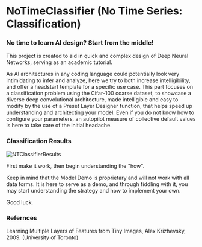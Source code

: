 # NoTimeClassifier (No Time Series: Classification)

### No time to learn AI design? Start from the middle!

This project is created to aid in quick and complex design of Deep Neural Networks, serving as an academic tutorial.

As AI architectures in any coding language could potentially look very intimidating to infer and analyze, here we try to both increase intelligibility, and offer a headstart template for a specific use case. This part focuses on a classification problem using the Cifar-100 coarse dataset, to showcase a diverse deep convolutional architecture, made intelligible and easy to modify by the use of a Preset Layer Designer function, that helps speed up understanding and architecting your model. Even if you do not know how to configure your parameters, an autopilot measure of collective default values is here to take care of the initial headache.

### Classification Results
![NTClassifierResults](https://github.com/TechChateau/NoTimeClassifier/assets/154630035/4cb53b5b-c1b6-43b6-b04c-b7c3825f07fc)

First make it work, then begin understanding the "how".

Keep in mind that the Model Demo is proprietary and will not work with all data forms. It is here to serve as a demo, and through fiddling with it, you may start understanding the strategy and how to implement your own.

Good luck.

### Refernces
Learning Multiple Layers of Features from Tiny Images, Alex Krizhevsky, 2009.
(University of Toronto)
